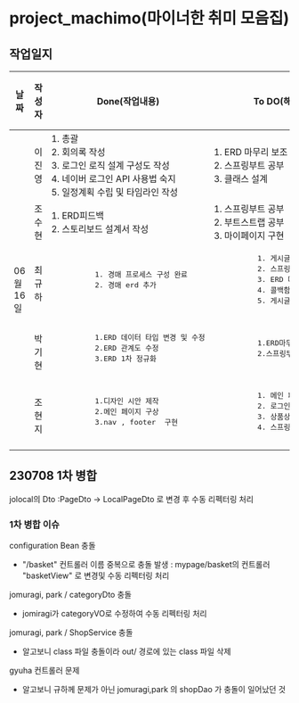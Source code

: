 # project_machimo(마이너한 취미 모음집)

## 작업일지
<table>
  <thead>
    <tr>
      <th>날짜</th>
      <th>작성자</th>
      <th>Done(작업내용)</th>
      <th>To DO(해야할 작업)</th>
      <th>이슈사항</th>
    </tr>
  </thead>
  <tbody>
    <tr>
      <td rowspan="5">06월 16일</td>
      <td>이진영</td>
      <td>
        1. 총괄 <br>
        2. 회의록 작성 <br>
        3. 로그인 로직 설계 구성도 작성 <br>
        4. 네이버 로그인 API 사용법 숙지 <br>
        5. 일정계획 수립 및 타임라인 작성
      </td>
      <td>
        1. ERD 마무리 보조 <br>
        2. 스프링부트 공부 <br>
        3. 클래스 설계
      </td>
      <td></td>
    </tr>
    <tr>
      <td>조수현</td>
      <td>
        1. ERD피드백 <br>
        2. 스토리보드 설계서 작성
      </td>
      <td>
        1. 스프링부트 공부<br>
        2. 부트스트랩 공부<br>
        3. 마이페이지 구현
      </td>
      <td></td>
    </tr>
    <tr>
      <td>최규하</td>
      <td>
        <pre>
          1. 경매 프로세스 구성 완료
          2. 경매 erd 추가
        </pre>
      </td>
      <td>
        <pre>
          1. 게시글 등록 구성도 끝내야함
          2. 스프링 부트
          3. ERD 마무리보조 클래스설계
          4. 콜백함수 조사
          5. 게시글 구성 작성중
        </pre>
      </td>
      <td></td>
    </tr>
    <tr>
      <td>박기현</td>
      <td>
        <pre>
          1.ERD 데이터 타입 변경 및 수정
          2.ERD 관계도 수정
          3.ERD 1차 정규화
        </pre>
      </td>
      <td>
        <pre>
          1.ERD마무리
          2.스프링부트
        </pre>
      </td>
      <td></td>
    </tr>
    <tr>
      <td>조현지</td>
      <td>
        <pre>
          1.디자인 시안 제작
          2.메인 페이지 구상
          3.nav , footer  구현
        </pre>
      </td>
      <td>
        <pre>
          1. 메인 페이지 구현
          2. 로그인 페이지
          3. 상품상세페이지 등 프론트 설계
          4. 스프링부트 공부
        </pre>
      </td>
      <td></td>
    </tr>
  </tbody>
</table>













## 230708 1차 병합
jolocal의 Dto :PageDto -> LocalPageDto 로 변경 후 수동 리펙터링 처리

### 1차 병합 이슈
configuration Bean 충돌
- "/basket" 컨트롤러 이름 중복으로 충돌 발생 : mypage/basket의 컨트롤러 "basketView" 로 변경및 수동 리펙터링 처리

jomuragi, park / categoryDto 충돌
- jomiragi가 categoryVO로 수정하여 수동 리펙터링 처리

jomuragi, park / ShopService 충돌
- 알고보니 class 파일 충돌이라 out/ 경로에 있는 class 파일 삭제

gyuha 컨트롤러 문제
- 알고보니 규하께 문제가 아닌 jomuragi,park 의 shopDao 가 충돌이 일어났던 것

